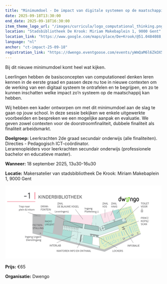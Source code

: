 ```yaml
---
title: "Minimumdoel - De impact van digitale systemen op de maatschappij vanuit principes van computationeel denken"
date: 2025-09-18T13:30:00
end_date: 2025-09-18T16:30:00
item_theme_logo_url: "/images/curricula/logo_computational_thinking.png"
location: "Stadsbibliotheek De Krook: Miriam Makebaplein 1, 9000 Gent"
location_link: "https://www.google.com/maps/place/De+Krook/@51.0484088,3.7261741,17z/data=!3m1!4b1!4m6!3m5!1s0x47c3714effffffff:0x9b1a2c7f1cb8c825!8m2!3d51.0484088!4d3.728749!16s%2Fg%2F1hc0gcm5l?entry=ttu&g_ep=EgoyMDI1MDYxMS4wIKXMDSoASAFQAw%3D%3D"
language: "nl"
anchor: "ct-impact-25-09-18"
registration_link: "https://dwengo.eventgoose.com/events/yWmQaM6l6ZkOX5wq"
---
```

Bij dit nieuwe minimumdoel komt heel wat kijken.

Leerlingen hebben de basisconcepten van computationeel denken leren kennen in de eerste graad en passen deze nu toe in nieuwe contexten om de werking van een digitaal systeem te ontrafelen en te begrijpen, en zo te kunnen inschatten welke impact zo’n systeem op de maatschappij kan hebben.

Wij hebben een kader ontworpen om met dit minimumdoel aan de slag te gaan op jouw school. In deze sessie bekijken we enkele uitgewerkte voorbeelden en bespreken we een mogelijke aanpak en evaluatie. We geven zowel contexten voor de doorstroomfinaliteit, dubbele finaliteit als finaliteit arbeidsmarkt.

**Doelgroep:**
Leerkrachten 2de graad secundair onderwijs (alle finaliteiten).<br>
Directies - Pedagogisch ICT-coördinator. <br> 
Lerarenopleiders voor leerkrachten secundair onderwijs (professionele bachelor en educatieve master).

**Wanneer:** 18 september 2025, 13u30-16u30

**Locatie:** Makersatelier van stadsbibliotheek De Krook: Miriam Makebaplein 1, 9000 Gent

![Plan naar het makersattelier](/images/events/2025/plan_de_krook_dwengo.png)

**Prijs:** €65

**Organisatie:** Dwengo
